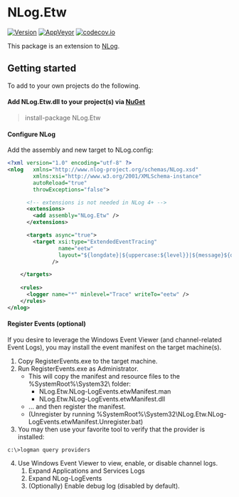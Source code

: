 NLog.Etw
============


[![Version](https://badge.fury.io/nu/NLog.Etw.svg)](https://www.nuget.org/packages/NLog.Etw)
[![AppVeyor](https://img.shields.io/appveyor/ci/nlog/nlog-Etw/master.svg)](https://ci.appveyor.com/project/nlog/nlog-Etw/branch/master)
[![codecov.io](https://codecov.io/github/NLog/NLog.Etw/coverage.svg?branch=master)](https://codecov.io/github/NLog/NLog.Etw?branch=master)

This package is an extension to [NLog](https://github.com/NLog/NLog/). 

## Getting started

To add to your own projects do the following.

#### Add NLog.Etw.dll to your project(s) via [NuGet](http://www.nuget.org/packages/NLog.Etw/)

  > install-package NLog.Etw

#### Configure NLog

Add the assembly and new target to NLog.config:

```xml
<?xml version="1.0" encoding="utf-8" ?>
<nlog   xmlns="http://www.nlog-project.org/schemas/NLog.xsd"
        xmlns:xsi="http://www.w3.org/2001/XMLSchema-instance"
        autoReload="true"
        throwExceptions="false">

      <!-- extensions is not needed in NLog 4+ -->
      <extensions>
        <add assembly="NLog.Etw" />
      </extensions>

      <targets async="true">
        <target xsi:type="ExtendedEventTracing"
                name="eetw"
                layout="${longdate}|${uppercase:${level}}|${message}${onexception:|Exception occurred\:${exception:format=tostring}}"
              />

    </targets>
    
    <rules>
      <logger name="*" minlevel="Trace" writeTo="eetw" />
    </rules>
</nlog>
```

#### Register Events (optional)

If you desire to leverage the Windows Event Viewer (and channel-related Event Logs), you may install the event manifest on the target machine(s).
1. Copy RegisterEvents.exe to the target machine.
2. Run RegisterEvents.exe as Administrator.
   * This will copy the manifest and resource files to the %SystemRoot%\System32\ folder: 
     * NLog.Etw.NLog-LogEvents.etwManifest.man
     * NLog.Etw.NLog-LogEvents.etwManifest.dll
   * ... and then register the manifest.
   * (Unregister by running %SystemRoot%\System32\NLog.Etw.NLog-LogEvents.etwManifest.Unregister.bat)
3. You may then use your favorite tool to verify that the provider is installed: 

```shell
c:\>logman query providers
```
4. Use Windows Event Viewer to view, enable, or disable channel logs.
   1. Expand Applications and Services Logs
   2. Expand NLog-LogEvents
   3. (Optionally) Enable debug log (disabled by default).
